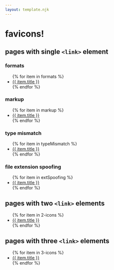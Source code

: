 ```yaml
---
layout: template.njk
---
```

# favicons!

## pages with single `<link>` element

### formats

<ul>
{% for item in formats %}
<li><a href="{{ item.permalink }}">{{ item.title }}</a></li>
{% endfor %}
</ul>

### markup

<ul>
{% for item in markup %}
<li><a href="{{ item.permalink }}">{{ item.title }}</a></li>
{% endfor %}
</ul>

### type mismatch

<ul>
{% for item in typeMismatch %}
<li><a href="{{ item.permalink }}">{{ item.title }}</a></li>
{% endfor %}
</ul>

### file extension spoofing

<ul>
{% for item in extSpoofing %}
<li><a href="{{ item.permalink }}">{{ item.title }}</a></li>
{% endfor %}
</ul>

## pages with two `<link>` elements

<ul>
{% for item in 2-icons %}
<li><a href="{{ item.permalink }}">{{ item.title }}</a></li>
{% endfor %}
</ul>

## pages with three `<link>` elements

<ul>
{% for item in 3-icons %}
<li><a href="{{ item.permalink }}">{{ item.title }}</a></li>
{% endfor %}
</ul>
